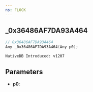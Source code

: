 ```yaml
---
ns: FLOCK
---
```

## _0x36486AF7DA93A464

```c
// 0x36486AF7DA93A464
Any _0x36486AF7DA93A464(Any p0);
```

```
NativeDB Introduced: v1207
```

## Parameters
* **p0**:
